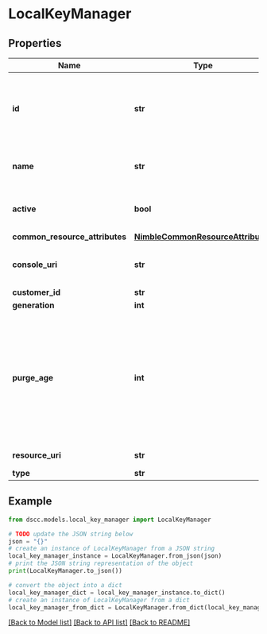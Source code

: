# LocalKeyManager


## Properties

Name | Type | Description | Notes
------------ | ------------- | ------------- | -------------
**id** | **str** | Identifier for the local key manager. A 42 digit hexadecimal number. &#x60;Filter&#x60; | [optional] 
**name** | **str** | Name of local key manager. &#x60;Filter, Sort&#x60; | [optional] [default to 'default']
**active** | **bool** | Indicates if the local key manager is active or not | [optional] 
**common_resource_attributes** | [**NimbleCommonResourceAttributes**](NimbleCommonResourceAttributes.md) |  | [optional] 
**console_uri** | **str** | consoleUri for detailed storage object | [optional] 
**customer_id** | **str** | customerId | [optional] 
**generation** | **int** | generation | [optional] 
**purge_age** | **int** | Default minimum age (in hours) of inactive encryption keys to be purged. &#39;0&#39; indicates to purge keys immediately. Signed 64-bit integer. | [optional] 
**resource_uri** | **str** | Link to the object URI | [optional] 
**type** | **str** | type | [optional] 

## Example

```python
from dscc.models.local_key_manager import LocalKeyManager

# TODO update the JSON string below
json = "{}"
# create an instance of LocalKeyManager from a JSON string
local_key_manager_instance = LocalKeyManager.from_json(json)
# print the JSON string representation of the object
print(LocalKeyManager.to_json())

# convert the object into a dict
local_key_manager_dict = local_key_manager_instance.to_dict()
# create an instance of LocalKeyManager from a dict
local_key_manager_from_dict = LocalKeyManager.from_dict(local_key_manager_dict)
```
[[Back to Model list]](../README.md#documentation-for-models) [[Back to API list]](../README.md#documentation-for-api-endpoints) [[Back to README]](../README.md)


